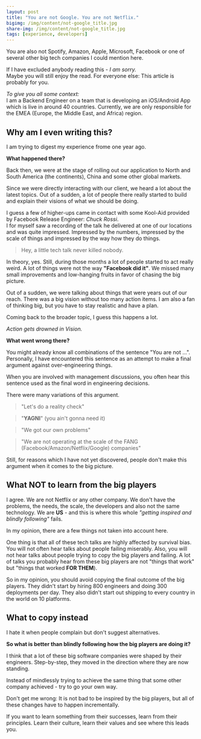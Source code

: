 ```yaml
---
layout: post
title: "You are not Google. You are not Netflix."
bigimg: /img/content/not-google_title.jpg
share-img: /img/content/not-google_title.jpg
tags: [experience, developers]
---
```


You are also not Spotify, Amazon, Apple, Microsoft, Facebook or one of several other big tech companies I could mention here.

If I have excluded anybody reading this - *I am sorry.*<br>Maybe you will still enjoy the read.
For everyone else: This article is probably for you.

*To give you all some context:*<br>
I am a Backend Engineer on a team that is developing an iOS/Android App which is live in around 40 countries.
Currently, we are only responsible for the EMEA (Europe, the Middle East, and Africa) region.

## Why am I even writing this?

I am trying to digest my experience frome one year ago. 

**What happened there?**

Back then, we were at the stage of rolling out our application to North and South America (the continents), China and some other global markets.

Since we were directly interacting with our client, we heard a lot about the latest topics.
Out of a sudden, a lot of people there really started to build and explain their visions of what we should be doing.

I guess a few of higher-ups came in contact with some Kool-Aid provided by Facebook Release Engineer: *Chuck Rossi*.<br>
I for myself saw a recording of the talk he delivered at one of our locations and was quite impressed. Impressed by the numbers, impressed by the scale of things and impressed by the way how they do things.

> Hey, a little tech talk never killed nobody.

In theory, yes. Still, during those months a lot of people started to act really weird.
A lot of things were not the way **"Facebook did it"**.
We missed many small improvements and low-hanging fruits in favor of chasing the big picture.

Out of a sudden, we were talking about things that were years out of our reach.
There was a big vision without too many action items.
I am also a fan of thinking big, but you have to stay realistic and have a plan.

Coming back to the broader topic, I guess this happens a lot.

*Action gets drowned in Vision.*

**What went wrong there?**

You might already know all combinations of the sentence "You are not ...".<br>
Personally, I have encountered this sentence as an attempt to make a final argument against over-engineering things.

When you are involved with management discussions, you often hear this sentence used as the final word in engineering decisions.

There were many variations of this argument.
> "Let's do a reality check"

> "**YAGNI**" (you ain't gonna need it)


>  "We got our own problems"


> "We are not operating at the scale of the FANG (Facebook/Amazon/Netflix/Google) companies"

Still, for reasons which I have not yet discovered, people don't make this argument when it comes to the big picture.

## What NOT to learn from the big players

I agree. We are not Netflix or any other company. We don't have the problems, the needs, the scale, the developers and also not the same technology.
We are **US** - and this is where this whole *"getting inspired and blindly following"* fails.

In my opinion, there are a few things not taken into account here.

One thing is that all of these tech talks are highly affected by survival bias.<br>
You will not often hear talks about people failing miserably. Also, you will not hear talks about people trying to copy the big players and failing.
A lot of talks you probably hear from these big players are not "things that work" but "things that worked **FOR THEM**).

So in my opinion, you should avoid copying the final outcome of the big players.
They didn't start by hiring 800 engineers and doing 300 deployments per day.
They also didn't start out shipping to every country in the world on 10 platforms.

## What to copy instead
I hate it when people complain but don't suggest alternatives.

**So what is better than blindly following how the big players are doing it?**

I think that a lot of these big software companies were shaped by their engineers.
Step-by-step, they moved in the direction where they are now standing.

Instead of mindlessly trying to achieve the same thing that some other company achieved - try to go your own way.

Don't get me wrong: It is not bad to be inspired by the big players, but all of these changes have to happen incrementally.

If you want to learn something from their successes, learn from their principles.
Learn their culture, learn their values and see where this leads you.